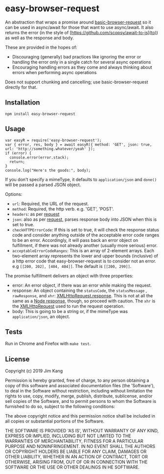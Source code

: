 easy-browser-request
=====================

An abstraction that wraps a promise around [basic-browser-request](https://github.com/basic-browser-request) so it can be used in async/await for those that want to use async/await. It also returns the error (in the style of [https://github.com/scopsy/await-to-js](to)) as well as the response and body.

These are provided in the hopes of:

- Discouraging (generally) bad practices like ignoring the error or handling the error only in a single catch for several async operations
- Encouraging handling errors as they come and always thinking about errors when performing async operations

Does not support chunking and cancelling; use basic-browser-request directly for that.

Installation
------------

    npm install easy-browser-request

Usage
-----

    var easyR = require('easy-browser-request');
    var { error, res, body } = await easyR({ method: 'GET', json: true, url: 'http://something.whatever/yeah' });
    if (error) {
      console.error(error.stack);
      return;
    }
    console.log("Here's the goods:", body);

If you don't specify a mimeType, it defaults to `application/json` and `done()` will be passed a parsed JSON object.

Options:

  - `url`: Required, the URL of the request.
  - `method`: Required, the http verb. e.g. 'GET', 'POST'.
  - `headers`: as per [request](https://github.com/request/request#custom-http-headers)
  - `json`: also as per [request](https://github.com/request/request#requestoptions-callback), parses response body into JSON when this is set to true.
  - `checkHTTPErrorCode`: If this is set to true, it will check the response status code and consider anything outside of the acceptable error code ranges to be an error. Accordingly, it will pass back an error object on fulfillment, if there was not already another (usually more serious) error.
  - `acceptableErrorCodeRanges`: This is an array of 2-element arrays. Each two-element array represents the lower and upper bounds (inclusive) of a http error code that easy-browser-request is to consider not an error. e.g `[[200, 202], [404, 404]]`. The default is `[[200, 299]]`.

The promise fulfillment delivers an object with three properties:

- error: An error object, if there was an error while making the request.
- response: An object containing the `statusCode`, the `statusMessage` , `rawResponse`, and `xhr`: [XMLHttpRequest.response](https://developer.mozilla.org/en-US/docs/Web/API/XMLHttpRequest/response). This is not at all the same as a [Node response](https://nodejs.org/api/http.html#http_class_http_serverresponse), though, so proceed with caution. The `xhr` is the [XMLHttpRequest](https://developer.mozilla.org/en-US/docs/Web/API/XMLHttpRequest/) used to run the request operation.
- body: This is going to be a string or, if the mimeType was `application/json`, an object.

Tests
-----

Run in Chrome and Firefox with `make test`.

License
-------

Copyright (c) 2019 Jim Kang

Permission is hereby granted, free of charge, to any person obtaining a copy
of this software and associated documentation files (the 'Software'), to deal
in the Software without restriction, including without limitation the rights
to use, copy, modify, merge, publish, distribute, sublicense, and/or sell
copies of the Software, and to permit persons to whom the Software is
furnished to do so, subject to the following conditions:

The above copyright notice and this permission notice shall be included in
all copies or substantial portions of the Software.

THE SOFTWARE IS PROVIDED 'AS IS', WITHOUT WARRANTY OF ANY KIND, EXPRESS OR
IMPLIED, INCLUDING BUT NOT LIMITED TO THE WARRANTIES OF MERCHANTABILITY,
FITNESS FOR A PARTICULAR PURPOSE AND NONINFRINGEMENT. IN NO EVENT SHALL THE
AUTHORS OR COPYRIGHT HOLDERS BE LIABLE FOR ANY CLAIM, DAMAGES OR OTHER
LIABILITY, WHETHER IN AN ACTION OF CONTRACT, TORT OR OTHERWISE, ARISING FROM,
OUT OF OR IN CONNECTION WITH THE SOFTWARE OR THE USE OR OTHER DEALINGS IN
HE SOFTWARE.
